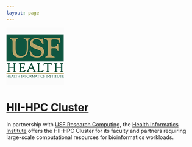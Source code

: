 ```yaml
---
layout: page
---
```


<img src="images/usf-hii-logo.png" border="0" width="30%" height="30%" />
<br/>

# [HII-HPC Cluster](pages/hii-hpc.html)

In partnership with [USF Research Computing](http://www.usf.edu/it/research-computing/),
the [Health Informatics Institute](http://www.hii.usf.edu)
offers the HII-HPC Cluster for its faculty and partners requiring
large-scale computational resources for bioinformatics workloads.
